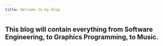 ```yaml
---
title: Welcome to my blog
---
```


## This blog will contain everything from Software Engineering, to Graphics Programming, to Music.
